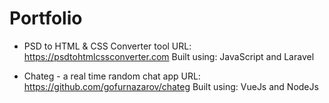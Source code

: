 # Portfolio

- PSD to HTML & CSS Converter tool
URL: https://psdtohtmlcssconverter.com 
Built using: JavaScript and Laravel

- Chateg - a real time random chat app
URL: https://github.com/gofurnazarov/chateg 
Built using: VueJs and NodeJs
